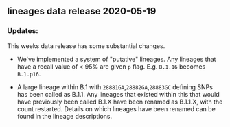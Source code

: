 ## lineages data release 2020-05-19

### Updates:

This weeks data release has some substantial changes. 

- We've implemented a system of "putative" lineages. Any lineages that have a recall value of < 95% are given `p` flag. E.g. `B.1.16` becomes `B.1.p16`. 

- A large lineage within B.1 with `28881GA`,`28882GA`,`28883GC` defining SNPs has been called as B.1.1. Any lineages that existed within this that would have previously been called B.1.X have been renamed as B.1.1.X, with the count restarted. Details on which lineages have been renamed can be found in the lineage descriptions.
